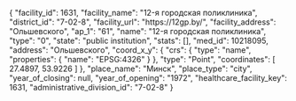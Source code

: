 {
    "facility_id": 1631,
    "facility_name": "12-я городская поликлиника",
    "district_id": "7-02-8",
    "facility_url": "https:\/\/12gp.by\/",
    "facility_address": "Ольшевского",
    "ap_1": "61",
    "name": "12-я городская поликлиника",
    "type": "0",
    "state": "public institution",
    "stats": [],
    "med_id": 10218095,
    "address": "Ольшевского",
    "coord_x_y": {
        "crs": {
            "type": "name",
            "properties": {
                "name": "EPSG:4326"
            }
        },
        "type": "Point",
        "coordinates": [
            27.4897,
            53.9226
        ]
    },
    "place_name": "Минск",
    "place_type": "city",
    "year_of_closing": null,
    "year_of_opening": "1972",
    "healthcare_facility_key": 1631,
    "administrative_division_id": "7-02-8"
}